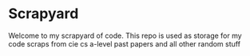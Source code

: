 # Scrapyard
Welcome to my scrapyard of code.
This repo is used as storage for my code scraps from cie cs a-level past papers and all other random stuff
